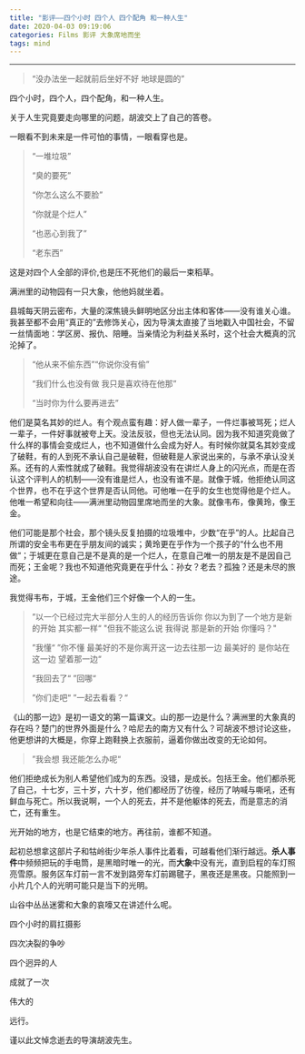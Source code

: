```yaml
---
title: "影评——四个小时 四个人 四个配角 和一种人生"
date: 2020-04-03 09:19:06
categories: Films 影评 大象席地而坐
tags: mind
---
```


---

> “没办法坐一起就前后坐好不好
> 地球是圆的”

四个小时，四个人，四个配角，和一种人生。

关于人生究竟要走向哪里的问题，胡波交上了自己的答卷。

一眼看不到未来是一件可怕的事情，一眼看穿也是。
> “一堆垃圾”
>
> “臭的要死”
>
> “你怎么这么不要脸”
>
> “你就是个烂人”
>
> “也恶心到我了”
>
> “老东西”

这是对四个人全部的评价,也是压不死他们的最后一束稻草。

满洲里的动物园有一只大象，他他妈就坐着。

县城每天阴云密布，大量的深焦镜头鲜明地区分出主体和客体——没有谁关心谁。我甚至都不会用“真正的”去修饰关心，因为导演太直接了当地戳入中国社会，不留一丝情面地：学区房、报仇、陪睡。当亲情沦为利益关系时，这个社会大概真的沉沦掉了。

> “他从来不偷东西”“你说你没有偷”
>
> “我们什么也没有做 我只是喜欢待在他那”
>
> “当时你为什么要再进去”

他们是莫名其妙的烂人。有个观点蛮有趣：好人做一辈子，一件烂事被骂死；烂人一辈子，一件好事就被夸上天。没法反驳，但也无法认同。因为我不知道究竟做了什么样的事情会变成烂人，也不知道做什么会成为好人。有时候你就莫名其妙变成了破鞋，有的人到死不承认自己是破鞋，但破鞋是人家说出来的，与承不承认没关系。还有的人索性就成了破鞋。我觉得胡波没有在讲烂人身上的闪光点，而是在否认这个评判人的机制——没有谁是烂人，也没有谁不是。就像于城，他拒绝认同这个世界，也不在乎这个世界是否认同他。可他唯一在乎的女生也觉得他是个烂人。他唯一希望和向往——满洲里动物园里席地而坐的大象。就像韦布，像黄玲，像王金。

他们可能是那个社会，那个镜头反复拍摄的垃圾堆中，少数“在乎”的人。比起自己所谓的安全韦布更在乎朋友间的诚实；黄玲更在乎作为一个孩子的“什么也不用做“；于城更在意自己是不是真的是一个烂人，在意自己唯一的朋友是不是因自己而死；王金呢？我也不知道他究竟更在乎什么：孙女？老去？孤独？还是未尽的旅途。

我觉得韦布，于城，王金他们三个好像一个人的一生。

> ”以一个已经过完大半部分人生的人的经历告诉你 你以为到了一个地方是新的开始 其实都一样“
> "但我不能这么说 我得说 那是新的开始 你懂吗？"
>
> ”我懂“
> ”你不懂 最美好的不是你离开这一边去往那一边 最美好的 是你站在这一边 望着那一边“
>
> ”我回去了“
> ”回哪“
>
> ”你们走吧“
> ”一起去看看？“

《山的那一边》是初一语文的第一篇课文。山的那一边是什么？满洲里的大象真的存在吗？楚门的世界外面是什么？哈尼去的南方又有什么？可胡波不想讨论这些，他更想讲的大概是，你穿上跑鞋换上衣服前，逼着你做出改变的无论如何。

>”我会想 我还能怎么办呢“

他们拒绝成长为别人希望他们成为的东西。没错，是成长。包括王金。他们都杀死了自己，十七岁，三十岁，六十岁，他们都经历了彷徨，经历了呐喊与嘶吼，还有鲜血与死亡。所以我说啊，一个人的死去，并不是他躯体的死去，而是意志的消亡，还有重生。

光开始的地方，也是它结束的地方。再往前，谁都不知道。

起初总想拿这部片子和牯岭街少年杀人事件比着看，可越看他们渐行越远。**杀人事件**中频频把玩的手电筒，是黑暗时唯一的光，而**大象**中没有光，直到启程的车灯照亮雪原。服务区车灯前一言不发到路旁车灯前踢毽子，黑夜还是黑夜。只能照到一小片几个人的光明可能只是当下的光明。

山谷中丛丛迷雾和大象的哀嚎又在讲述什么呢。

四个小时的肩扛摄影

四次决裂的争吵

四个迥异的人

成就了一次

伟大的

远行。

谨以此文悼念逝去的导演胡波先生。
